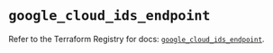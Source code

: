# `google_cloud_ids_endpoint`

Refer to the Terraform Registry for docs: [`google_cloud_ids_endpoint`](https://registry.terraform.io/providers/hashicorp/google/6.5.0/docs/resources/cloud_ids_endpoint).
